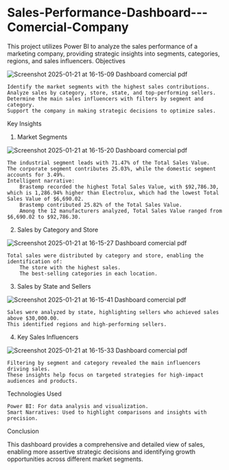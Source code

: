# Sales-Performance-Dashboard---Comercial-Company

This project utilizes Power BI to analyze the sales performance of a marketing company, providing strategic insights into segments, categories, regions, and sales influencers.
Objectives

![Screenshot 2025-01-21 at 16-15-09 Dashboard comercial pdf](https://github.com/user-attachments/assets/21eba852-84bd-408f-a808-824d1482ca57)

    Identify the market segments with the highest sales contributions.
    Analyze sales by category, store, state, and top-performing sellers.
    Determine the main sales influencers with filters by segment and category.
    Support the company in making strategic decisions to optimize sales.

Key Insights
1. Market Segments

![Screenshot 2025-01-21 at 16-15-20 Dashboard comercial pdf](https://github.com/user-attachments/assets/1e1a3206-8b36-4f7f-84be-4b203804a518)

    The industrial segment leads with 71.47% of the Total Sales Value.
    The corporate segment contributes 25.03%, while the domestic segment accounts for 3.49%.
    Intelligent narrative:
        Brastemp recorded the highest Total Sales Value, with $92,786.30, which is 1,286.94% higher than Electrolux, which had the lowest Total Sales Value of $6,690.02.
        Brastemp contributed 25.82% of the Total Sales Value.
        Among the 12 manufacturers analyzed, Total Sales Value ranged from $6,690.02 to $92,786.30.

2. Sales by Category and Store

![Screenshot 2025-01-21 at 16-15-27 Dashboard comercial pdf](https://github.com/user-attachments/assets/3c76be3e-f16e-480e-875d-bd23cd79c6ea)

    Total sales were distributed by category and store, enabling the identification of:
        The store with the highest sales.
        The best-selling categories in each location.

3. Sales by State and Sellers

![Screenshot 2025-01-21 at 16-15-41 Dashboard comercial pdf](https://github.com/user-attachments/assets/b38a5ad8-6459-4798-a7dc-145bca7923fa)

    Sales were analyzed by state, highlighting sellers who achieved sales above $30,000.00.
    This identified regions and high-performing sellers.

4. Key Sales Influencers

![Screenshot 2025-01-21 at 16-15-33 Dashboard comercial pdf](https://github.com/user-attachments/assets/87c3219b-6808-47c9-be20-4b23587a7e29)

    Filtering by segment and category revealed the main influencers driving sales.
    These insights help focus on targeted strategies for high-impact audiences and products.

Technologies Used

    Power BI: For data analysis and visualization.
    Smart Narratives: Used to highlight comparisons and insights with precision.

Conclusion

This dashboard provides a comprehensive and detailed view of sales, enabling more assertive strategic decisions and identifying growth opportunities across different market segments.
